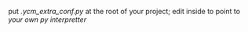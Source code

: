 put *.ycm_extra_conf.py* at the root of your project; edit inside to point to *your own py interpretter*
